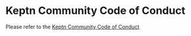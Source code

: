 # Keptn Community Code of Conduct

Please refer to the [Keptn Community Code of Conduct](https://github.com/keptn/community/CODE_OF_CONDUCT.md)